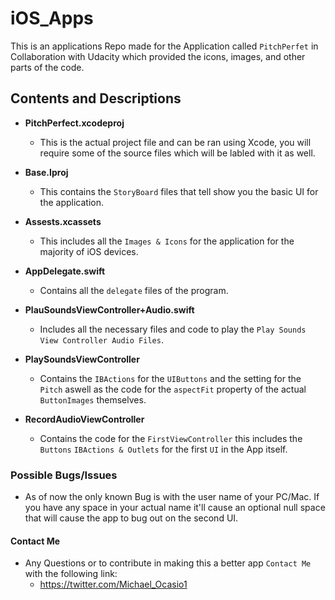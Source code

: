 

# iOS_Apps

This is an applications Repo made for the Application called `PitchPerfet` in Collaboration with Udacity which provided the
icons, images, and other parts of the code.  

## Contents and Descriptions 

- **PitchPerfect.xcodeproj**
  - This is the actual project file and can be ran using Xcode, you will require some of the source files which will be
    labled with it as well.
  
- **Base.Iproj**
  - This contains the `StoryBoard` files that tell show you the basic UI for the application.

- **Assests.xcassets**
  - This includes all the `Images & Icons` for the application for the majority of iOS devices.
  
- **AppDelegate.swift**
  - Contains all the `delegate` files of the program.
  
- **PlauSoundsViewController+Audio.swift**
  - Includes all the necessary files and code to play the `Play Sounds View Controller Audio Files`.

- **PlaySoundsViewController**
  - Contains the `IBActions` for the `UIButtons` and the setting for the `Pitch` aswell as the code for the `aspectFit`
    property of the actual `ButtonImages` themselves.
  
- **RecordAudioViewController**
  - Contains the code for the `FirstViewController` this includes the `Buttons` `IBActions & Outlets` for the first `UI` in
    the App itself.
    
    
 ### Possible Bugs/Issues 
 
 - As of now the only known Bug is with the user name of your PC/Mac. If you have any space in your actual name it'll cause an
 optional null space that will cause the app to bug out on the second UI.

#### Contact Me 

- Any Questions or to contribute in making this a better app `Contact Me` with the following link:
    - https://twitter.com/Michael_Ocasio1
